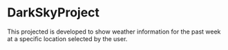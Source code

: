 # DarkSkyProject
This projected is developed to show weather information for the past week at a specific location selected by the user.
